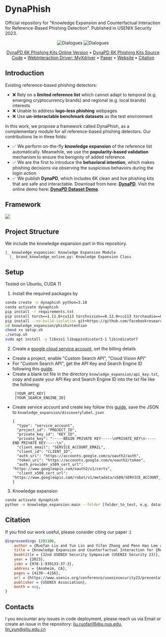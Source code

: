 # DynaPhish
Official repository for "Knowledge Expansion and Counterfactual Interaction for Reference-Based Phishing Detection".
Published in USENIX Security 2023. 

<div align="center">

![Dialogues](https://img.shields.io/badge/DynaPD\_Benchmark\_Size-6K-green?style=flat-square)
![Dialogues](https://img.shields.io/badge/MyXdriver-Released-green?style=flat-square)

</div>

<p align="center">
  <a href="https://ec2-18-206-250-207.compute-1.amazonaws.com/dynapd/">DynaPD 6K Phishing Kits Online Version</a> •
  <a href="https://drive.google.com/file/d/1o2Hgr3SvtcsVsMiB4gnSafMezc_4FSLa/view?usp=sharing">DynaPD 6K Phishing Kits Source Code</a> •
  <a href="https://github.com/lindsey98/MyXdriver_pub">WebInteraction Driver: MyXdriver</a> •
  <a href="https://www.usenix.org/conference/usenixsecurity23/presentation/liu-ruofan">Paper</a> •
  <a href="https://sites.google.com/view/dynlaphish-website">Website</a> •
  <a href="#citation">Citation</a>

</p>

## Introduction

Existing reference-based phishing detectors:
- :x: Rely on a **limited reference list** which cannot adapt to temporal (e.g. emerging cryptocurrency brands) and regional (e.g. local brands) interests
- :x: Unable to address **logo-less phishing** webpages
- :x: Use **un-interactable benchmark datasets** as the test environment

In this work, we propose a framework called DynaPhish, as a complementary module for all reference-based phishing detectors. Our contributions lie in three folds:
- :white_check_mark: We perform on-the-fly **knowledge expansion** of the reference list automatically. Meanwhile, we use the **popularity-based validation** mechanism to ensure the benignity of added reference.
- :white_check_mark: We are the first to introduce the **behavioral intention**, which makes phishing decisions via observing the suspicious behaviors during the login action
- :white_check_mark: We publish **DynaPD**, which includes 6K clean and live phishing kits that are safe and interactable. Download from here: [**DynaPD**](https://drive.google.com/file/d/1o2Hgr3SvtcsVsMiB4gnSafMezc_4FSLa/view?usp=sharing). Visit the online demo here: [**DynaPD Dataset Demo**](https://ec2-18-206-250-207.compute-1.amazonaws.com/dynapd/).

## Framework

<img src="./overview.png">

## Project Structure

We include the knowledge expansion part in this repository.

```
|_ knowledge_expansion: Knowledge Expansion Module
  |_ brand_knowledge_online.py: Knowledge Expansion Class
```

## Setup

Tested on Ubuntu, CUDA 11

1. Install the required packages by
```bash
conda create -n dynaphish python=3.10
conda activate dynaphish
pip install -r requirements.txt
pip install torch==1.11.0+cu113 torchvision==0.12.0+cu113 torchaudio==0.11.0 --extra-index-url https://download.pytorch.org/whl/cu113
pip install --no-build-isolation git+https://github.com/facebookresearch/detectron2.git
cd knowledge_expansion/phishintention
chmod +x setup.sh
./setup.sh
sudo apt install -y libxss1 libappindicator3-1 libindicator7
```

2. Create a [google cloud service account](https://console.cloud.google.com/), set the billing details
- Create a project, enable "Custom Search API", "Cloud Vision API"
- For "Custom Search API", get the API Key and Search Engine ID following this [guide](https://developers.google.com/custom-search/v1/overview).
- Create a blank txt file in the directory ``knowledge_expansion/api_key.txt``, copy and paste your API Key and Search Engine ID into the txt file like the following:
   ```text 
    [YOUR_API_KEY]
    [YOUR_SEARCH_ENGINE_ID]
   ```
- Create service account and create key follow this [guide](https://cloud.google.com/iam/docs/keys-create-delete#iam-service-account-keys-create-console), save the JSON to ``knowledge_expansion/discoverylabel.json``
    ```text
    {
      "type": "service_account",
      "project_id": "PROJECT_ID",
      "private_key_id": "KEY_ID",
      "private_key": "-----BEGIN PRIVATE KEY-----\nPRIVATE_KEY\n-----END PRIVATE KEY-----\n",
      "client_email": "SERVICE_ACCOUNT_EMAIL",
      "client_id": "CLIENT_ID",
      "auth_uri": "https://accounts.google.com/o/oauth2/auth",
      "token_uri": "https://accounts.google.com/o/oauth2/token",
      "auth_provider_x509_cert_url": "https://www.googleapis.com/oauth2/v1/certs",
      "client_x509_cert_url": "https://www.googleapis.com/robot/v1/metadata/x509/SERVICE_ACCOUNT_EMAIL"
    }
    ```

3. Knowledge expansion
```bash
conda activate dynaphish
python -m knowledge_expansion.main --folder [folder_to_test, e.g. datasets/test_sites] 
```

## Citation
If you find our work useful, please consider citing our paper :)
```bibtex
@inproceedings {291106,
    author = {Ruofan Liu and Yun Lin and Yifan Zhang and Penn Han Lee and Jin Song Dong},
    title = {Knowledge Expansion and Counterfactual Interaction for {Reference-Based} Phishing Detection},
    booktitle = {32nd USENIX Security Symposium (USENIX Security 23)},
    year = {2023},
    isbn = {978-1-939133-37-3},
    address = {Anaheim, CA},
    pages = {4139--4156},
    url = {https://www.usenix.org/conference/usenixsecurity23/presentation/liu-ruofan},
    publisher = {USENIX Association},
    month = aug,
}
```

## Contacts
I you encounter any issues in code deployment, please reach us via Email or create an issue in the repository: liu.ruofan16@u.nus.edu, lin_yun@sjtu.edu.cn
